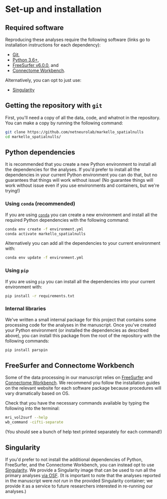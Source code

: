# Set-up and installation

## Required software

Reproducing these analyses require the following software (links go to installation instructions for each dependency):

- [Git](https://git-scm.com/),
- [Python 3.6+](https://docs.conda.io/en/latest/miniconda.html),
- [FreeSurfer v6.0.0](https://surfer.nmr.mgh.harvard.edu/fswiki/rel6downloads), and
- [Connectome Workbench](https://www.humanconnectome.org/software/get-connectome-workbench).

Alternatively, you can opt to just use:

- [Singularity](https://sylabs.io/guides/3.6/user-guide/quick_start.html)

## Getting the repository with `git`

First, you'll need a copy of all the data, code, and whatnot in the repository.
You can make a copy by running the following command:

```bash
git clone https://github.com/netneurolab/markello_spatialnulls
cd markello_spatialnulls/
```

## Python dependencies

It is recommended that you create a new Python environment to install all the dependencies for the analyses.
If you'd prefer to install all the dependencies in your current Python environment you can do that, but no guarantees that things will work without issue!
(No guarantee things will work without issue even if you use environments and containers, but we're trying!)

### Using `conda` (recommended)

If you are using [`conda`](https://docs.conda.io/en/latest/miniconda.html) you can create a new environment and install all the required Python dependencies with the following command:

```bash
conda env create -f environment.yml
conda activate markello_spatialnulls
```

Alternatively you can add all the dependencies to your current environment with:

```bash
conda env update -f environment.yml
```

### Using `pip`

If you are using `pip` you can install all the dependencies into your current environment with:

```bash
pip install -r requirements.txt
```

### Internal libraries

We've written a small internal package for this project that contains some processing code for the analyses in the manuscript.
Once you've created your Python environment (or installed the dependencies as described above), you can install this package from the root of the repository with the following commands:

```bash
pip install parspin
```

## FreeSurfer and Connectome Workbench

Some of the data processing in our manuscript relies on [FreeSurfer](https://surfer.nmr.mgh.harvard.edu/fswiki/rel6downloads) and [Connectome Workbench](https://www.humanconnectome.org/software/get-connectome-workbench).
We recommend you follow the installation guides on the relevant website for each software package because procedures will vary dramatically based on OS.

Check that you have the necessary commands available by typing the following into the terminal:

```bash
mri_vol2surf --help
wb_command -cifti-separate
```

(You should see a bunch of help text printed separately for each command!)

## Singularity

If you'd prefer to not install the additional dependencies of Python, FreeSurfer, and the Connectome Workbench, you can instead opt to use [Singularity](https://sylabs.io/docs/).
We provide a Singularity image that can be used to run all the primary analyses [via OSF](https://osf.io/za7fn/).
(It is important to note that the analyses reported in the manuscript were *not run* in the provided Singularity container; we provide it as a service to future researchers interested in re-running our analyses.)
